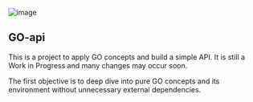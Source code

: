 ![image](https://github.com/DiogoZdev/GO-api/assets/56682712/11b08087-439c-4e89-8f98-afe4a95bcb33)


## GO-api

This is a project to apply GO concepts and build a simple API.
It is still a Work in Progress and many changes may occur soon.

The first objective is to deep dive into pure GO concepts and its environment without unnecessary external dependencies.
